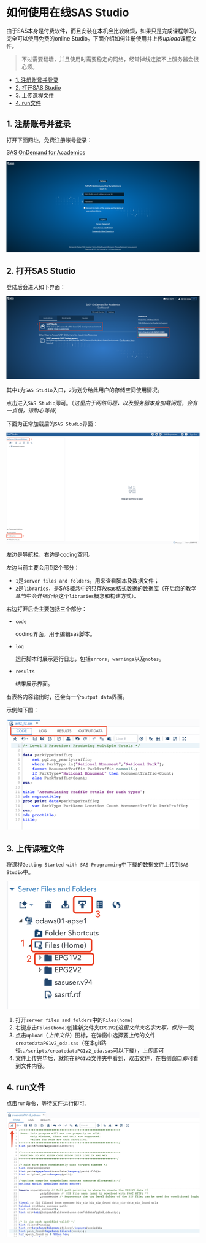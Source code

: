 # 如何使用在线SAS Studio

由于SAS本身是付费软件，而且安装在本机会比较麻烦，如果只是完成课程学习，完全可以使用免费的online Studio。下面介绍如何注册使用并上传*upload*课程文件。
>不过需要翻墙，并且使用时需要稳定的网络，经常掉线连接不上服务器会很心烦。

<!-- TOC -->

- [1. 注册账号并登录](#1-注册账号并登录)
- [2. 打开SAS Studio](#2-打开sas-studio)
- [3. 上传课程文件](#3-上传课程文件)
- [4. run文件](#4-run文件)

<!-- /TOC -->

## 1. 注册账号并登录

打开下面网址，免费注册账号登录：

[SAS OnDemand for Academics](https://odamid.oda.sas.com/)

![loginpage](./images/SAS%20login.png)

## 2. 打开SAS Studio

登陆后会进入如下界面：

![homepage](./images/SAS%20studio.png)

其中`1`为`SAS Studio`入口，`2`为划分给此用户的存储空间使用情况。

点击进入`SAS Studio`即可。（*这里由于网络问题，以及服务器本身加载问题，会有一点慢，请耐心等待*）

下面为正常加载后的`SAS Studio`界面：

![SAS Studio homepage](./images/SAS%20Studio%20homepage.png)

左边是导航栏，右边是coding空间。

左边当前主要会用到2个部分：
- `1`是`server files and folders`，用来查看脚本及数据文件；
- `2`是`libraries`，是SAS概念中的只存放sas格式数据的数据库（在后面的教学章节中会详细介绍这个`libraries`概念和构建方式）。

右边打开后会主要包括三个部分：
- `code`

    coding界面，用于编辑sas脚本。

- `log`

    运行脚本时展示运行日志，包括`errors`，`warnings`以及`notes`。

- `results`

    结果展示界面。

有表格内容输出时，还会有一个`output data`界面。

示例如下图：

![codingwindows](./images/codingwindows.png)


## 3. 上传课程文件

将课程`Getting Started with SAS Programming`中下载的数据文件上传到`SAS Studio`中。

![uploadfiles](./images/uploadingFiles.png)

1. 打开`server files and folders`中的`Files(home)`
2. 右键点击`Files(home)`创建新文件夹`EPG1V2`(*这里文件夹名字大写，保持一致*)
3. 点击`upload`（*上传文件*）图标，在弹窗中选择要上传的文件`createdataPG1v2_oda.sas`（在本git路径:`./scripts/createdataPG1v2_oda.sas`可以下载），上传即可
4. 文件上传完毕后，就能在`EPG1V2`文件夹中看到，双击文件，在右侧窗口即可看到文件内容。

## 4. run文件

点击`run`命令，等待文件运行即可。

![runfile](./images/rundemoFile.jpg)